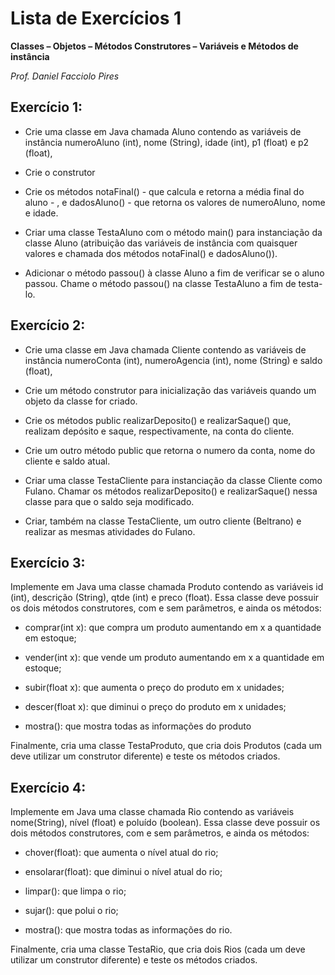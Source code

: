 # Lista de Exercícios 1
**Classes – Objetos – Métodos Construtores – Variáveis e Métodos de instância**

*Prof. Daniel Facciolo Pires*

## Exercício 1:

+ Crie uma classe em Java chamada Aluno contendo as variáveis de instância numeroAluno (int), nome (String), idade (int), p1 (float) e p2 (float),

+ Crie o construtor

+ Crie os métodos notaFinal() - que calcula e retorna a média final do aluno - , e dadosAluno() - que retorna os valores de numeroAluno, nome e idade.

+ Criar uma classe TestaAluno com o método main() para instanciação da classe Aluno (atribuição das variáveis de instância com quaisquer valores e chamada dos métodos notaFinal() e dadosAluno()).

+ Adicionar o método passou() à classe Aluno a fim de verificar se o aluno passou. Chame o método passou() na classe TestaAluno a fim de testa-lo.

## Exercício 2:

+ Crie uma classe em Java chamada Cliente contendo as variáveis de instância numeroConta (int), numeroAgencia (int), nome (String) e saldo (float),

+ Crie um método construtor para inicialização das variáveis quando um objeto da classe for criado.

+ Crie os métodos public  realizarDeposito() e realizarSaque() que, realizam depósito e saque, respectivamente, na conta do cliente.

+ Crie um outro método public que retorna o numero da conta, nome do cliente e saldo atual.

+ Criar uma classe TestaCliente para instanciação da classe Cliente como Fulano. Chamar os métodos realizarDeposito() e realizarSaque() nessa classe para que o saldo seja modificado.

+ Criar, também na classe TestaCliente, um outro cliente (Beltrano) e realizar as mesmas atividades do Fulano.

## Exercício 3:

Implemente em Java uma classe chamada Produto contendo as variáveis id (int), descrição (String), qtde (int) e preco (float). Essa classe deve possuir os dois métodos construtores, com e sem parâmetros, e ainda os métodos:

+ comprar(int x): que compra um produto aumentando em x a quantidade em estoque;

+ vender(int x): que vende um produto aumentando em x a quantidade em estoque;

+ subir(float x): que aumenta o preço do produto em x unidades;

+ descer(float x): que diminui o preço do produto em x unidades;

+ mostra(): que mostra todas as informações do produto

Finalmente, cria uma classe TestaProduto, que cria dois Produtos (cada um deve utilizar um construtor diferente) e teste os métodos criados.

## Exercício 4:

Implemente em Java uma classe chamada Rio contendo as variáveis nome(String), nível (float) e poluído (boolean). Essa classe deve possuir os dois métodos construtores, com e sem parâmetros, e ainda os métodos:

+ chover(float): que aumenta o nível atual do rio;

+ ensolarar(float): que diminui o nível atual do rio;

+ limpar(): que limpa o rio;

+ sujar(): que polui o rio;

+ mostra(): que mostra todas as informações do rio.

Finalmente, cria uma classe TestaRio, que cria dois Rios (cada um deve utilizar um construtor diferente) e teste os métodos criados.
